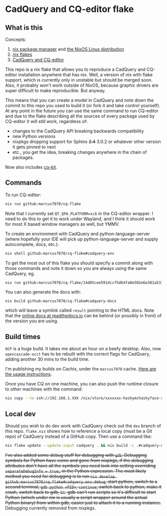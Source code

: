 # CadQuery and CQ-editor flake

## What is this

Concepts:

1. [nix package manager](https://nixos.org/guides/nix-pills/why-you-should-give-it-a-try.html) and [the NixOS Linux distribution](https://nixos.org/)
2. [nix flakes](https://www.tweag.io/blog/2020-05-25-flakes/)
3. [CadQuery and CQ-editor](https://cadquery.readthedocs.io/en/latest/intro.html)

This repo is a nix flake that allows you to reproduce a CadQuery and CQ-editor installation anywhere that has nix. Well, a version of nix with flake support, which is currently only in unstable but should be merged soon. Also, it probably won't work outside of NixOS, because graphic drivers are super difficult to make reproducible. But anyway.

This means that you can create a model in CadQuery and note down the commit to this repo you used to build it (or fork it and take control yourself). At any point in the future you can use the same command to run CQ-editor and due to the flake describing all the sources of every package used by CQ-editor it will still work, regardless of:

* changes to the CadQuery API breaking backwards compatibility
* new Python versions
* nixpkgs dropping support for Sphinx ~~2.4~~ 3.0.2 or whatever other version it gets pinned to next
* etc., you get the idea, breaking changes anywhere in the chain of packages.

Now also includes [cq-kit](https://github.com/michaelgale/cq-kit).

## Commands

To run CQ-editor:

```sh
nix run github:marcus7070/cq-flake
```

Note that I currently set `QT_QPA_PLATFORM=xcb` in the CQ-editor wrapper. I need to do this to get it to work under Wayland, and I think it should work for most X based window managers as well, but YMMV.

To create an environment with CadQuery and python-language-server (where hopefully your IDE will pick up python-language-server and supply autocomplete, docs, etc.):
```sh
nix shell github:marcus7070/cq-flake#cadquery-env
```

To get the most out of this flake you should specify a commit along with those commands and note it down so you are always using the same CadQuery, eg.
```sh
nix run github:marcus7070/cq-flake/14d05cee591dccf5d64fa0e502e6e381a531c718
```

You can also generate the docs with:
```
nix build github:marcus7070/cq-flake#cadquery-docs
```
which will leave a symlink called `result` pointing to the HTML docs. Note that the [online docs at readthedocs.io](https://cadquery.readthedocs.io/en/latest/intro.html) can be behind (or possibly in front) of the version you are using.

## Build times

`OCP` is a huge build. It takes me about an hour on a beefy desktop. Also, now `opencascade-occt` has to be rebuilt with the correct flags for CadQuery, adding another 30 mins to the build time. 

I'm publishing my builds on Cachix, under the `marcus7070` cache. [Here are the usage instructions](https://app.cachix.org/cache/marcus7070).

Once you have CQ on one machine, you can also push the runtime closure to other machines with the command:
```sh
nix copy --to ssh://192.168.1.XXX /nix/store/xxxxxxx-hashymchashyface-xxxxxxx-cq-editor
```

## Local dev

Should you wish to do dev work with CadQuery check out the `dev` branch of this repo. `flake.nix` shows how to reference a local copy (must be a Git repo) of CadQuery instead of a GitHub copy. Then use a command like:

```sh
nix flake update --update-input cadquery . && nix build -L .#cadquery-docs && qutebrowser ./result-doc/share/doc/index.html
```

~~I've also added some debug stuff for debugging with `gdb`. Debugging symbols for Python have come and gone from nixpkgs, if the debugging attributes don't have all the symbols you need look into setting overriding `separateDebugInfo = true;` in the Python expression. The most likely method you need for debugging is to run `nix develop github:marcus7070/cq-flake#cadquery-env-debug`, start python, switch to a second terminal, `gdb python <PID>`, `continue`, switch back to python, make it crash, switch back to gdb, `bt`. gdb can't run scripts so it's difficult to start Python (which under nix is usually a script wrapper around the actual Python binary) from within gdb, easier just to attach it to a running instance.~~
Debugging currently removed from nixpkgs.
